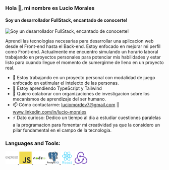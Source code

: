 ### Hola 👋, mi nombre es Lucio Morales
#### Soy un desarrollador FullStack, encantado de conocerte!
![Soy un desarrollador FullStack, encantado de conocerte!](https://camo.githubusercontent.com/92b3f9f2916215280c01b56f76ce02b8c71ac6da21b87bb1eed0894d5d74bcd8/68747470733a2f2f74682e62696e672e636f6d2f74682f69642f522e32353433343130636264303434653939336537353266616435653639623133373f72696b3d674b6b5145364e39656970397767267069643d496d6752617726723d30)

Aprendi las tecnologias necesarias para desarrollar una aplicacion web desde el Front-end hasta el Back-end. Estoy enfocado en mejorar mi perfil como Front-end. Actualmente me encuentro simulando un horario laboral trabajando en proyectos personales para potenciar mis habilidades y estar listo para cuando llegue el momento de sumergirme de lleno en un proyecto real.

- 🔭 Estoy trabajando en un proyecto personal con modalidad de juego enfocado en estimular el intelecto de las personas. 
- 🌱 Estoy aprendiendo TypeScript y Tailwind 
- 👯 Quiero colaborar con organizaciones de investigacion sobre los mecanismos de aprendizaje del ser humano. 
- 📫 Cómo contactarme: luciomordev7@gmail.com || www.linkedin.com/in/lucio-morales 
- ⚡ Dato curioso: Dedico un tiempo al dia a estudiar cuestiones paralelas a la programacion para fomentar mi creatividad ya que la considero un pilar fundamental en el campo de la tecnologia. 

<h3 align="left">Languages and Tools:</h3>
<p align="left"> <a href="https://expressjs.com" target="_blank" rel="noreferrer"> <img src="https://raw.githubusercontent.com/devicons/devicon/master/icons/express/express-original-wordmark.svg" alt="express" width="40" height="40"/> </a> <a href="https://developer.mozilla.org/en-US/docs/Web/JavaScript" target="_blank" rel="noreferrer"> <img src="https://raw.githubusercontent.com/devicons/devicon/master/icons/javascript/javascript-original.svg" alt="javascript" width="40" height="40"/> </a> <a href="https://nodejs.org" target="_blank" rel="noreferrer"> <img src="https://raw.githubusercontent.com/devicons/devicon/master/icons/nodejs/nodejs-original-wordmark.svg" alt="nodejs" width="40" height="40"/> </a> <a href="https://www.postgresql.org" target="_blank" rel="noreferrer"> <img src="https://raw.githubusercontent.com/devicons/devicon/master/icons/postgresql/postgresql-original-wordmark.svg" alt="postgresql" width="40" height="40"/> </a> <a href="https://reactjs.org/" target="_blank" rel="noreferrer"> <img src="https://raw.githubusercontent.com/devicons/devicon/master/icons/react/react-original-wordmark.svg" alt="react" width="40" height="40"/> </a> <a href="https://redux.js.org" target="_blank" rel="noreferrer"> <img src="https://raw.githubusercontent.com/devicons/devicon/master/icons/redux/redux-original.svg" alt="redux" width="40" height="40"/> </a> </p>

